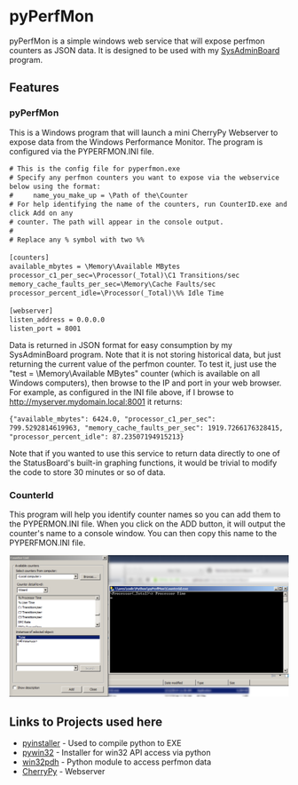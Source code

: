 pyPerfMon
=======================

pyPerfMon is a simple windows web service that will expose perfmon counters as JSON data.  It is designed to be used with my [SysAdminBoard](https://github.com/flakshack/SysAdminBoard) program.

## Features
### pyPerfMon

This is a Windows program that will launch a mini CherryPy Webserver to expose data from the Windows Performance Monitor.  The program is configured via the PYPERFMON.INI file.
```
# This is the config file for pyperfmon.exe
# Specify any perfmon counters you want to expose via the webservice below using the format:
#     name_you_make_up = \Path of the\Counter
# For help identifying the name of the counters, run CounterID.exe and click Add on any 
# counter. The path will appear in the console output.
#
# Replace any % symbol with two %%

[counters]
available_mbytes = \Memory\Available MBytes
processor_c1_per_sec=\Processor(_Total)\C1 Transitions/sec
memory_cache_faults_per_sec=\Memory\Cache Faults/sec
processor_percent_idle=\Processor(_Total)\%% Idle Time

[webserver]
listen_address = 0.0.0.0
listen_port = 8001
```

Data is returned in JSON format for easy consumption by my SysAdminBoard program. Note that it is not storing historical data, but just returning the current value of the perfmon counter.  To test it, just use the "test = \Memory\Available MBytes" counter (which is available on all Windows computers), then browse to the IP and port in your web browser.  For example, as configured in the INI file above, if I browse to http://myserver.mydomain.local:8001 it returns:
```
{"available_mbytes": 6424.0, "processor_c1_per_sec": 799.5292814619963, "memory_cache_faults_per_sec": 1919.7266176328415, "processor_percent_idle": 87.23507194915213}
```

Note that if you wanted to use this service to return data directly to one of the StatusBoard's built-in graphing functions, it would be trivial to modify the code to store 30 minutes or so of data.



### CounterId

This program will help you identify counter names so you can add them to the PYPERMON.INI file.  When you click on the ADD button, it will output the counter's name to a console window.  You can then copy this name to the PYPERFMON.INI file.

![CounterId Screenshot](readme-images/counterid.png)



## Links to Projects used here
* [pyinstaller](http://www.pyinstaller.org/) - Used to compile python to EXE
* [pywin32](https://github.com/mhammond/pywin32/releases) - Installer for win32 API access via python
* [win32pdh](http://www.cac.cornell.edu/wiki/index.php?title=Performance_Data_Helper_in_Python_with_win32pdh) - Python module to access perfmon data
* [CherryPy](http://www.cherrypy.org/) - Webserver
